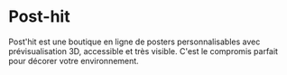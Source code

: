 # Post-hit
Post'hit est une boutique en ligne de posters personnalisables avec prévisualisation 3D, accessible et très visible. C'est le compromis parfait pour décorer votre environnement.
